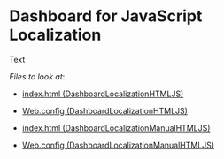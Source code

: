 # Dashboard for JavaScript Localization

Text

<!-- default file list -->
*Files to look at*:

* [index.html (DashboardLocalizationHTMLJS)](./CS/DashboardLocalizationHTMLJS/index.html)
* [Web.config (DashboardLocalizationHTMLJS)](./CS/DashboardLocalizationHTMLJS/Web.config)

* [index.html (DashboardLocalizationManualHTMLJS)](./CS/DashboardLocalizationManualHTMLJS/index.html)
* [Web.config (DashboardLocalizationManualHTMLJS)](./CS/DashboardLocalizationManualHTMLJS/Web.config)

<!-- default file list end -->
